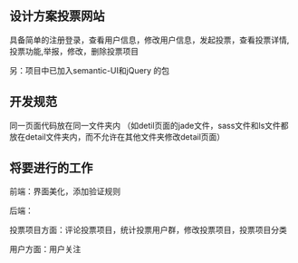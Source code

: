 ## 设计方案投票网站 ##

具备简单的注册登录，查看用户信息，修改用户信息，发起投票，查看投票详情,投票功能,举报，修改，删除投票项目

另：项目中已加入semantic-UI和jQuery 的包

## 开发规范 ##
同一页面代码放在同一文件夹内
（如detil页面的jade文件，sass文件和ls文件都放在detail文件夹内，而不允许在其他文件夹修改detail页面）

## 将要进行的工作 ##
前端：界面美化，添加验证规则

后端：

  投票项目方面：评论投票项目，统计投票用户群，修改投票项目，投票项目分类

  用户方面：用户关注

